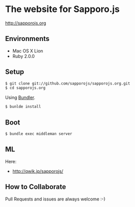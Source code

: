 # The website for Sapporo.js

http://sapporojs.org

## Environments

* Mac OS X Lion
* Ruby 2.0.0

## Setup

```sh
$ git clone git://github.com/sapporojs/sapporojs.org.git
$ cd sapporojs.org
```

Using [Bundler](http://gembundler.com/).

```sh
$ bunlde install
```

## Boot

```sh
$ bundle exec middleman server
```

## ML

Here:

* http://qwik.jp/sapporojs/

## How to Collaborate

Pull Requests and issues are always welcome :-)
